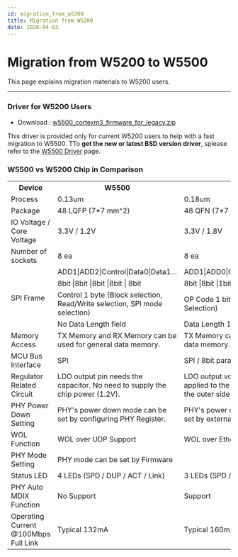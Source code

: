 ```yaml
---
id: migration_from_w5200
title: Migration from W5200
date: 2020-04-03
---
```


# Migration from W5200 to W5500

This page explains migration materials to W5200 users.

-----

### Driver for W5200 Users

  - Download :  [w5500_cortexm3_firmware_for_legacy.zip](/img/products/w5500/w5500_cortexm3_firmware_for_legacy.zip)

This driver is provided only for current W5200 users to help with a fast migration to W5500. TTo **get the new or latest BSD version driver**, splease refer to the [W5500 Driver](/products/w5500/driver) page.

### W5500 vs W5200 Chip in Comparison

<table>
<tbody>
<tr>
<th>Device</th><th>W5500</th><th>W5200</th>
</tr>
<tr>
<td>Process</td>
<td>0.13um</td>
<td>0.18um</td>
</tr>
<tr>
<td>Package</td>
<td>48 LQFP (7*7 mm^2)</td>
<td>48 QFN  (7*7 mm^2)</td>
</tr>
<tr>
<td>IO Voltage / Core Voltage</td>
<td>3.3V / 1.2V </td>
<td>3.3V / 1.8V </td>
</tr>
<tr>
<td>Number of sockets</td>
<td>8 ea</td>
<td>8 ea</td>
</tr>
<tr>
<td rowspan="4">SPI Frame</td>
<td>ADD1|ADD2|Control|Data0|Data1…</td>
<td>ADD1|ADD0|OP+LEN1|LEN0|Data…</td>
</tr>
<tr>
<td>8bit |8bit |8bit |8bit | 8bit</td>
<td>8bit |8bit |1bit +7bit |8bit | 8bit</td>
</tr>
<tr>
<td>Control 1 byte (Block selection, Read/Write selection, SPI mode selection)</td>
<td>OP Code 1 bit (Read/Write Selection)</td>
</tr>
<tr>
<td>No Data Length field</td>
<td>Data Length 15bit</td>
</tr>
<tr>
<td>Memory Access</td>
<td>TX Memory and RX Memory can be used for general data memory.</td>
<td>TX Memory can be used for general data memory.</td>
</tr>
<tr>
<td>MCU Bus Interface</td>
<td>SPI</td>
<td>SPI / 8bit parallel indirect bus mode</td>
</tr>
<tr>
<td>Regulator Related Circuit</td>
<td>LDO output pin needs the capacitor. No need to supply the chip power (1.2V).</td>
<td>LDO output voltage (1.8V) must be applied to the chip power (1.8V) at the outer side of the chip package.</td>
</tr>
<tr>
<td>PHY Power Down Setting</td>
<td>PHY's power down mode can be set by configuring PHY Register.</td>
<td>PHY's power down mode can be set by external pin.</td>
</tr>
<tr>
<td>WOL Function</td>
<td>WOL over UDP Support</td>
<td>WOL over Ethernet Support</td>
</tr>
<tr>
<td>PHY Mode Setting</td>
<td>PHY mode can be set by Firmware</td>
<td></td>
</tr>
<tr>
<td>Status LED</td>
<td>4 LEDs (SPD / DUP / ACT / Link)</td>
<td>3 LEDs (SPD / DUP / Link)</td>
</tr>
<tr>
<td>PHY Auto MDIX Function</td>
<td>No Support</td>
<td>Support</td>
</tr>
<tr>
<td>Operating Current @100Mbps Full Link</td>
<td>Typical 132mA</td>
<td>Typical 160mA</td>
</tr>
</tbody>
</table>
